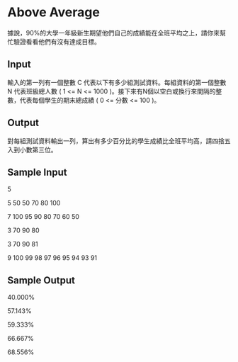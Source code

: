 # Above Average
據說，90%的大學一年級新生期望他們自己的成績能在全班平均之上，請你來幫忙驗證看看他們有沒有達成目標。
## Input
輸入的第一列有一個整數 C 代表以下有多少組測試資料。每組資料的第一個整數 N 代表班級總人數 ( 1 <= N <= 1000 )。接下來有N個以空白或換行來間隔的整數，代表每個學生的期末總成績 ( 0 <= 分數 <= 100 )。
　
## Output
對每組測試資料輸出一列，算出有多少百分比的學生成績比全班平均高，請四捨五入到小數第三位。
## Sample Input
5

5 50 50 70 80 100

7 100 95 90 80 70 60 50

3 70 90 80

3 70 90 81

9 100 99 98 97 96 95 94 93 91

## Sample Output
40.000%

57.143%

59.333%

66.667%

68.556%




